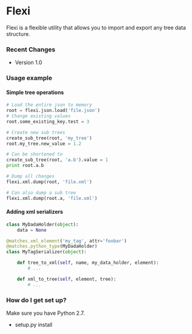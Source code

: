 # Flexi #

Flexi is a flexible utility that allows you to import and export any tree data structure.

### Recent Changes ###

* Version 1.0

### Usage example ###

#### Simple tree operations ####
```python
# Load the entire json to memory
root = flexi.json.load('file.json')
# Change existing values
root.some_existing_key.test = 3

# Create new sub trees
create_sub_tree(root, 'my_tree')
root.my_tree.new_value = 1.2

# Can be shortened to
create_sub_tree(root, 'a.b').value = 1
print root.a.b

# Dump all changes 
flexi.xml.dump(root, 'file.xml')

# Can also dump a sub tree
flexi.xml.dump(root.a, 'file.xml')
```

#### Adding xml serializers ####
```python
class MyDadaHolder(object):
    data = None

@matches.xml_element('my_tag', attr='foobar')
@matches.python_type(MyDadaHolder)
class MyTagSerializer(object):

    def tree_to_xml(self, name, my_data_holder, element):
        # ...

    def xml_to_tree(self, element, tree):
        # ...
```

### How do I get set up? ###
Make sure you have Python 2.7.

* setup.py install